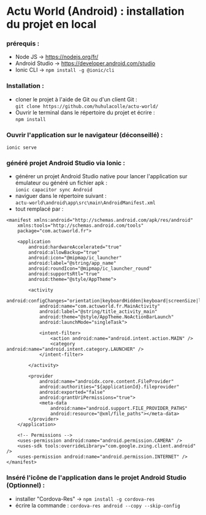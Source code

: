 Actu World (Android) : installation du projet en local
=============

 ### **prérequis :** 
- Node JS -> https://nodejs.org/fr/
-  Android Studio -> https://developer.android.com/studio
- Ionic CLI -> ```npm install -g @ionic/cli```

### **Installation :**
- cloner le projet à l'aide de Git ou d'un client Git : <br>
```git clone https://github.com/huhulacolle/actu-world/```
- Ouvrir le terminal dans le répertoire du projet et écrire : <br>
```npm install```

### **Ouvrir l'application sur le navigateur (déconseillé) :**
```ionic serve```
### **généré projet Android Studio via Ionic :**
- générer un projet Android Studio native pour lancer l'application sur émulateur ou généré un fichier apk : <br>
```ionic capacitor sync Android``` <br>
- naviguer dans le répertoire suivant : <br> ```actu-world\android\app\src\main\AndroidManifest.xml``` <br>
- tout remplacé par : <br>
```<?xml version="1.0" encoding="utf-8"?>
<manifest xmlns:android="http://schemas.android.com/apk/res/android"
    xmlns:tools="http://schemas.android.com/tools"
    package="com.actuworld.fr">

    <application
        android:hardwareAccelerated="true"
        android:allowBackup="true"
        android:icon="@mipmap/ic_launcher"
        android:label="@string/app_name"
        android:roundIcon="@mipmap/ic_launcher_round"
        android:supportsRtl="true"
        android:theme="@style/AppTheme">

        <activity
            android:configChanges="orientation|keyboardHidden|keyboard|screenSize|locale|smallestScreenSize|screenLayout|uiMode"
            android:name="com.actuworld.fr.MainActivity"
            android:label="@string/title_activity_main"
            android:theme="@style/AppTheme.NoActionBarLaunch"
            android:launchMode="singleTask">

            <intent-filter>
                <action android:name="android.intent.action.MAIN" />
                <category android:name="android.intent.category.LAUNCHER" />
            </intent-filter>

        </activity>

        <provider
            android:name="androidx.core.content.FileProvider"
            android:authorities="${applicationId}.fileprovider"
            android:exported="false"
            android:grantUriPermissions="true">
            <meta-data
                android:name="android.support.FILE_PROVIDER_PATHS"
                android:resource="@xml/file_paths"></meta-data>
        </provider>
    </application>

    <!-- Permissions -->
    <uses-permission android:name="android.permission.CAMERA" />
    <uses-sdk tools:overrideLibrary="com.google.zxing.client.android" />
    <uses-permission android:name="android.permission.INTERNET" />
</manifest>
```

### **Inséré l'icône de l'application dans le projet Android Studio (Optionnel) :** <br>
- installer "Cordova-Res" -> ```npm install -g cordova-res``` <br>
- écrire la commande : ```cordova-res android --copy --skip-config```
